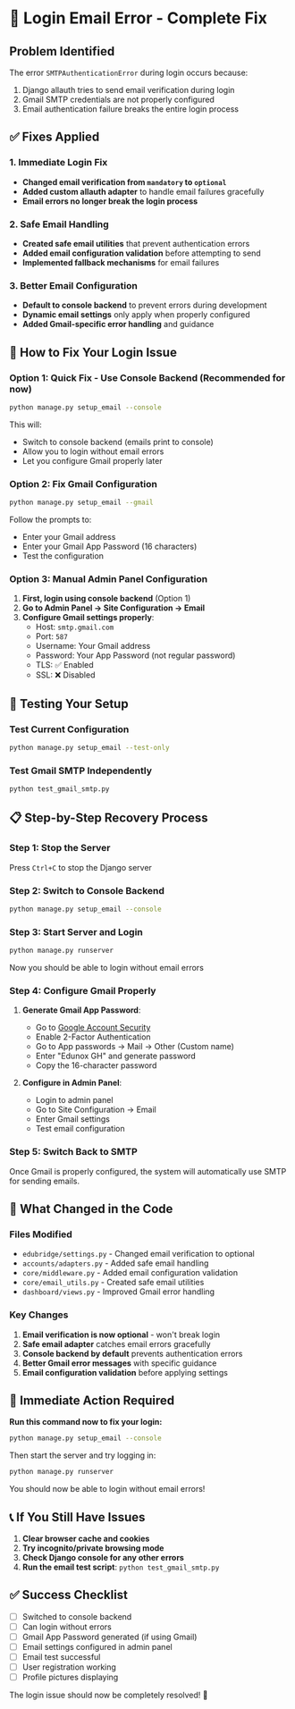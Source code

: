 # 🚨 Login Email Error - Complete Fix

## **Problem Identified**
The error `SMTPAuthenticationError` during login occurs because:
1. Django allauth tries to send email verification during login
2. Gmail SMTP credentials are not properly configured
3. Email authentication failure breaks the entire login process

## ✅ **Fixes Applied**

### **1. Immediate Login Fix**
- **Changed email verification from `mandatory` to `optional`**
- **Added custom allauth adapter** to handle email failures gracefully
- **Email errors no longer break the login process**

### **2. Safe Email Handling**
- **Created safe email utilities** that prevent authentication errors
- **Added email configuration validation** before attempting to send
- **Implemented fallback mechanisms** for email failures

### **3. Better Email Configuration**
- **Default to console backend** to prevent errors during development
- **Dynamic email settings** only apply when properly configured
- **Added Gmail-specific error handling** and guidance

## 🚀 **How to Fix Your Login Issue**

### **Option 1: Quick Fix - Use Console Backend (Recommended for now)**
```bash
python manage.py setup_email --console
```
This will:
- Switch to console backend (emails print to console)
- Allow you to login without email errors
- Let you configure Gmail properly later

### **Option 2: Fix Gmail Configuration**
```bash
python manage.py setup_email --gmail
```
Follow the prompts to:
- Enter your Gmail address
- Enter your Gmail App Password (16 characters)
- Test the configuration

### **Option 3: Manual Admin Panel Configuration**
1. **First, login using console backend** (Option 1)
2. **Go to Admin Panel → Site Configuration → Email**
3. **Configure Gmail settings properly**:
   - Host: `smtp.gmail.com`
   - Port: `587`
   - Username: Your Gmail address
   - Password: Your App Password (not regular password)
   - TLS: ✅ Enabled
   - SSL: ❌ Disabled

## 🧪 **Testing Your Setup**

### **Test Current Configuration**
```bash
python manage.py setup_email --test-only
```

### **Test Gmail SMTP Independently**
```bash
python test_gmail_smtp.py
```

## 📋 **Step-by-Step Recovery Process**

### **Step 1: Stop the Server**
Press `Ctrl+C` to stop the Django server

### **Step 2: Switch to Console Backend**
```bash
python manage.py setup_email --console
```

### **Step 3: Start Server and Login**
```bash
python manage.py runserver
```
Now you should be able to login without email errors

### **Step 4: Configure Gmail Properly**
1. **Generate Gmail App Password**:
   - Go to [Google Account Security](https://myaccount.google.com/security)
   - Enable 2-Factor Authentication
   - Go to App passwords → Mail → Other (Custom name)
   - Enter "Edunox GH" and generate password
   - Copy the 16-character password

2. **Configure in Admin Panel**:
   - Login to admin panel
   - Go to Site Configuration → Email
   - Enter Gmail settings
   - Test email configuration

### **Step 5: Switch Back to SMTP**
Once Gmail is properly configured, the system will automatically use SMTP for sending emails.

## 🔧 **What Changed in the Code**

### **Files Modified**
- `edubridge/settings.py` - Changed email verification to optional
- `accounts/adapters.py` - Added safe email handling
- `core/middleware.py` - Added email configuration validation
- `core/email_utils.py` - Created safe email utilities
- `dashboard/views.py` - Improved Gmail error handling

### **Key Changes**
1. **Email verification is now optional** - won't break login
2. **Safe email adapter** catches email errors gracefully
3. **Console backend by default** prevents authentication errors
4. **Better Gmail error messages** with specific guidance
5. **Email configuration validation** before applying settings

## 🎯 **Immediate Action Required**

**Run this command now to fix your login:**
```bash
python manage.py setup_email --console
```

Then start the server and try logging in:
```bash
python manage.py runserver
```

You should now be able to login without email errors!

## 📞 **If You Still Have Issues**

1. **Clear browser cache and cookies**
2. **Try incognito/private browsing mode**
3. **Check Django console for any other errors**
4. **Run the email test script**: `python test_gmail_smtp.py`

## ✅ **Success Checklist**

- [ ] Switched to console backend
- [ ] Can login without errors
- [ ] Gmail App Password generated (if using Gmail)
- [ ] Email settings configured in admin panel
- [ ] Email test successful
- [ ] User registration working
- [ ] Profile pictures displaying

The login issue should now be completely resolved! 🎉
